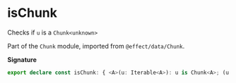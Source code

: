 # isChunk

Checks if `u` is a `Chunk<unknown>`

Part of the `Chunk` module, imported from `@effect/data/Chunk`.

**Signature**

```ts
export declare const isChunk: { <A>(u: Iterable<A>): u is Chunk<A>; (u: unknown): u is Chunk<unknown> }
```
